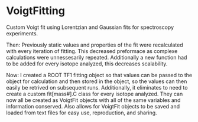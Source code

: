 # VoigtFitting
Custom Voigt fit using Lorentzian and Gaussian fits for spectroscopy experiments.

Then:
Previously static values and properties of the fit were recalculated with every iteration of fitting. This decreased preformace as complexe calculations were unnessesarily repeated.
Additionally a new function had to be added for every isotope analyzed, this decreases scalability.

Now:
I created a ROOT TF1 fitting object so that values can be passed to the object for calculation and then stored in the object, so the values can then easily be retrived on subsequent runs.
Additionally, it eliminates to need to create a custom fit[mass#].C class for every isotope analyzed. They can now all be created as VoigtFit objects with all of the same variables and information conserved.
Also allows for VoigtFit objects to be saved and loaded from text files for easy use, reproduction, and sharing.
